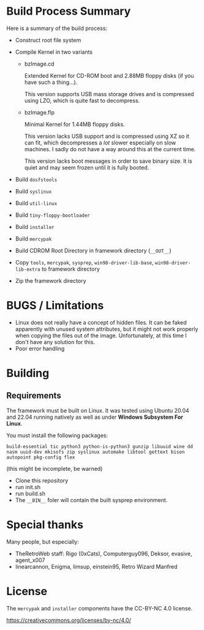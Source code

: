 # Build Process Summary

Here is a summary of the build process:

- Construct root file system
- Compile Kernel in two variants
  - bzImage.cd

    Extended Kernel for CD-ROM boot and 2.88MB floppy disks (if you have such a thing...).

    This version supports USB mass storage drives and is compressed using LZO, which is quite fast to decompress.

  - bzImage.flp

    Minimal Kernel for 1.44MB floppy disks.
    
    This version lacks USB support and is compressed using XZ so it can fit, which decompresses a *lot* slower especially on slow machines. I sadly do not have a way around this at the current time.
    
    This version lacks boot messages in order to save binary size. It is quiet and may seem frozen until it is fully booted.

- Build `dosfstools`
- Build `syslinux`
- Build `util-linux`
- Build `tiny-floppy-bootloader`
- Build `installer`
- Build `mercypak`
- Build CDROM Root Directory in framework directory (`__OUT__`)
- Copy `tools`, `mercypak`, `sysprep`, `win98-driver-lib-base`, `win98-driver-lib-extra` to framework directory
- Zip the framework directory

# BUGS / Limitations

- Linux does not really have a concept of hidden files. It can be faked apparently with unused system attributes, but it might not work properly when copying the files out of the image. Unfortunately, at this time I don't have any solution for this.
- Poor error handling

# Building

## Requirements

The framework must be built on Linux. It was tested using Ubuntu 20.04 and 22.04 running natively as well as under **Windows Subsystem For Linux**.

You must install the following packages:

`build-essential tic python3 python-is-python3 gunzip libuuid wine dd nasm uuid-dev mkisofs zip syslinux automake libtool gettext bison autopoint pkg-config flex`

(this might be incomplete, be warned)

- Clone this repository
- run init.sh 
- run build.sh
- The `__BIN__` foler will contain the built sysprep environment.

# Special thanks

Many people, but especially:

* TheRetroWeb staff: Rigo (0xCats), Computerguy096, Deksor, evasive, agent_x007
* linearcannon, Enigma, limsup, einstein95, Retro Wizard Manfred

# License

The `mercypak` and `installer` components have the CC-BY-NC 4.0 license.

https://creativecommons.org/licenses/by-nc/4.0/
